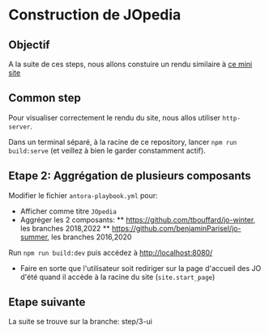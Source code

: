 # Construction de JOpedia

## Objectif

A la suite de ces steps, nous allons constuire un rendu similaire à [ce mini site](https://benjaminparisel.github.io/jopedia/)

## Common step

Pour visualiser correctement le rendu du site, nous allos utiliser `http-server`.

Dans un terminal séparé, à la racine de ce repository, lancer `npm run build:serve` (et veillez à bien le garder constamment actif).

## Etape 2: Aggrégation de plusieurs composants

Modifier le fichier `antora-playbook.yml` pour:

- Afficher comme titre `JOpedia`
- Aggréger les 2 composants:
  ** https://github.com/tbouffard/jo-winter, les branches 2018,2022
  ** https://github.com/benjaminParisel/jo-summer, les branches 2016,2020

Run `npm run build:dev` puis accédez à [http://localhost:8080/](http://localhost:8080/)

- Faire en sorte que l'utilisateur soit rediriger sur la page d'accueil des JO d'été quand il accède à la racine du site (`site.start_page`)

## Etape suivante

La suite se trouve sur la branche: step/3-ui
